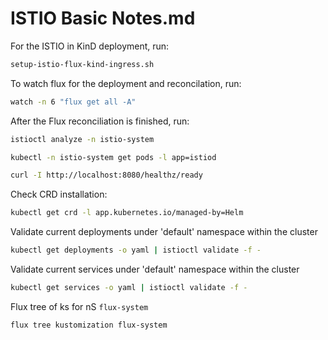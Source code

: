# ISTIO Basic Notes.md

For the ISTIO in KinD deployment, run:

```bash
setup-istio-flux-kind-ingress.sh

```

To watch flux for the deployment and reconcilation, run:

```bash
watch -n 6 "flux get all -A"

```

After the Flux reconciliation is finished, run:

```bash
istioctl analyze -n istio-system

kubectl -n istio-system get pods -l app=istiod

curl -I http://localhost:8080/healthz/ready

```

Check CRD installation:

```bash
kubectl get crd -l app.kubernetes.io/managed-by=Helm

```

Validate current deployments under 'default' namespace within the cluster

```bash
kubectl get deployments -o yaml | istioctl validate -f -

```

Validate current services under 'default' namespace within the cluster

```bash
kubectl get services -o yaml | istioctl validate -f -

```

Flux tree of ks for nS `flux-system`

```bash
flux tree kustomization flux-system

```
